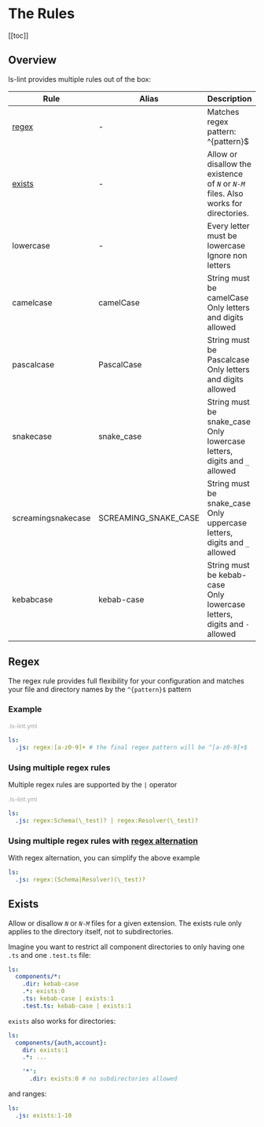 # The Rules

[[toc]]

## Overview

ls-lint provides multiple rules out of the box:

| Rule               | Alias                | Description                                                                            |
|--------------------|----------------------|----------------------------------------------------------------------------------------| 
| [regex](#regex)    | -                    | Matches regex pattern: ^{pattern}$                                                     |
| [exists](#exists)  | -                    | Allow or disallow the existence of _`N`_ or _`N-M`_ files. Also works for directories. |
| lowercase          | -                    | Every letter must be lowercase<br>Ignore non letters                                   |
| camelcase          | camelCase            | String must be camelCase<br>Only letters and digits allowed                            |
| pascalcase         | PascalCase           | String must be Pascalcase<br>Only letters and digits allowed                           |
| snakecase          | snake_case           | String must be snake_case<br>Only lowercase letters, digits and `_` allowed            | 
| screamingsnakecase | SCREAMING_SNAKE_CASE | String must be snake_case<br>Only uppercase letters, digits and `_` allowed            | 
| kebabcase          | kebab-case           | String must be kebab-case<br>Only lowercase letters, digits and `-` allowed            |

## Regex

The regex rule provides full flexibility for your configuration and matches your file and directory names by
the `^{pattern}$` pattern

### Example

<div style="color:#A2A2A2; font-size:12px; margin-top:12px;">
    .ls-lint.yml
</div>

```yaml
ls:
  .js: regex:[a-z0-9]+ # the final regex pattern will be ^[a-z0-9]+$
```

### Using multiple regex rules

Multiple regex rules are supported by the ` | ` operator

<div style="color:#A2A2A2; font-size:12px;">
    .ls-lint.yml
</div>

```yaml
ls:
  .js: regex:Schema(\_test)? | regex:Resolver(\_test)?
```

### Using multiple regex rules with [regex alternation](https://www.regular-expressions.info/alternation.html)

With regex alternation, you can simplify the above example

```yaml
ls:
  .js: regex:(Schema|Resolver)(\_test)?
```

## Exists

Allow or disallow _`N`_ or _`N-M`_ files for a given extension. The exists rule only applies to the directory itself, not to subdirectories.

Imagine you want to restrict all component directories to only having one `.ts` and one `.test.ts` file:

```yaml
ls:
  components/*:
    .dir: kebab-case
    .*: exists:0
    .ts: kebab-case | exists:1
    .test.ts: kebab-case | exists:1
```

`exists` also works for directories:

```yaml
ls:
  components/{auth,account}:
    dir: exists:1
    .*: ...

    '*':
      .dir: exists:0 # no subdirectories allowed
```

and ranges:

```yaml
ls:
  .js: exists:1-10
```